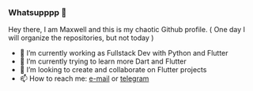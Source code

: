### Whatsupppp 👋

Hey there, I am Maxwell and this is my chaotic Github profile. ( One day I will organize the repositories, but not today )

- 🔭 I’m currently working as Fullstack Dev with Python and Flutter
- 🌱 I’m currently trying to learn more Dart and Flutter
- :stars: I’m looking to create and collaborate on Flutter projects
- 📫 How to reach me: <a href="mailto:dalboni.max@hotmail.com?subject=Github%20Contact">e-mail</a> or <a href="https://t.me/mdalboni">telegram</a>

